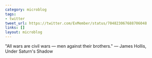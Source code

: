 ```yaml
---
category: microblog
tags:
- twitter
tweet_url: https://twitter.com/ExMember/status/704823067688706048
links: []
layout: microblog
---
```

"All wars are civil wars — men against their brothers." — James Hollis, Under Saturn's Shadow

